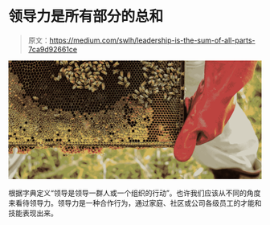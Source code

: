# 领导力是所有部分的总和

> 原文：<https://medium.com/swlh/leadership-is-the-sum-of-all-parts-7ca9d92661ce>

![](img/cf2617194b497aefbbc8315976ecee9e.png)

根据字典定义“领导是领导一群人或一个组织的行动”。也许我们应该从不同的角度来看待领导力。领导力是一种合作行为，通过家庭、社区或公司各级员工的才能和技能表现出来。
